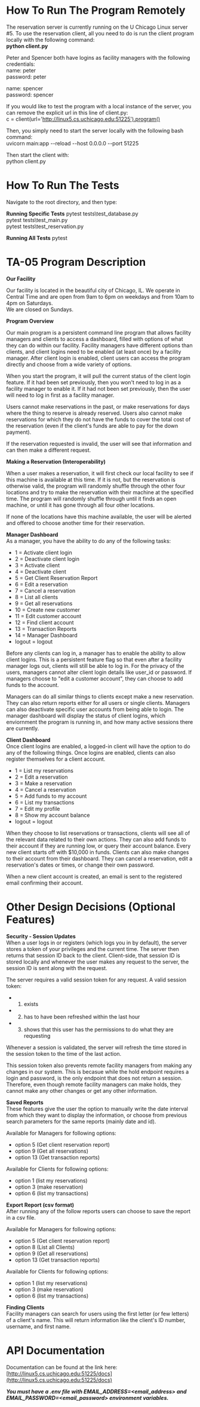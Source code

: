 # How To Run The Program Remotely

The reservation server is currently running on the U Chicago Linux server #5. To use the reservation client, all you need to do is run the client program locally with the following command:\
**python client.py**

Peter and Spencer both have logins as facility managers with the following credentials:\
name: peter\
password: peter

name: spencer\
password: spencer

If you would like to test the program with a local instance of the server, you can remove the explicit url in this line of client.py:\
c = client(url='http://linux5.cs.uchicago.edu:51225').program()

Then, you simply need to start the server locally with the following bash command:\
uvicorn main:app --reload --host 0.0.0.0 --port 51225

Then start the client with:\
python client.py


# How To Run The Tests
Navigate to the root directory, and then type:

**Running Specific Tests**
pytest tests\test_database.py \
pytest tests\test_main.py     \
pytest tests\test_reservation.py

**Running All Tests**
pytest


# TA-05 Program Description

**Our Facility**

Our facility is located in the beautiful city of Chicago, IL. We operate in Central Time and are open from 9am to 6pm on weekdays and from 10am to 4pm on Saturdays. \
We are closed on Sundays.

**Program Overview**

Our main program is a persistent command line program that allows facility managers and clients to access a dashboard, filled with options of what they can do within our facility. Facility managers have different options than clients, and client logins need to be enabled (at least once) by a facility manager. After client login is enabled, client users can access the program directly and choose from a wide variety of options.

When you start the program, it will pull the current status of the client login feature. If it had been set previously, then you won't need to log in as a facility manager to enable it. If it had not been set previously, then the user will need to log in first as a facility manager.

Users cannot make reservations in the past, or make reservations for days where the thing to reserve is already reserved. Users also cannot make reservations for which they do not have the funds to cover the total cost of the reservation (even if the client's funds are able to pay for the down payment).

If the reservation requested is invalid, the user will see that information and can then make a different request.

**Making a Reservation (Interoperability)**

When a user makes a reservation, it will first check our local facility to see if this machine is available at this time. If it is not, but the reservation is otherwise valid, the program will randomly shuffle through the other four locations and try to make the reservation with their machine at the specified time. The program will randomly shuffle through until it finds an open machine, or until it has gone through all four other locations.

If none of the locations have this machine available, the user will be alerted and offered to choose another time for their reservation.

**Manager Dashboard**\
As a manager, you have the ability to do any of the following tasks:

- 1  = Activate client login
- 2  = Deactivate client login
- 3  = Activate client
- 4  = Deactivate client
- 5  = Get Client Reservation Report
- 6  = Edit a reservation
- 7  = Cancel a reservation
- 8  = List all clients
- 9  = Get all reservations
- 10 = Create new customer
- 11 = Edit customer account
- 12 = Find client account
- 13 = Transaction Reports
- 14 = Manager Dashboard
- logout = logout

Before any clients can log in, a manager has to enable the ability to allow client logins. This is a persistent feature flag so that even after a facility manager logs out, clients will still be able to log in.
For the privacy of the users, managers cannot alter client login details like user_id or password. If managers choose to "edit a customer account", they can choose to add funds to the account. 

Managers can do all similar things to clients except make a new reservation. They can also return reports either for all users or single clients. Managers can also deactivate specific user accounts from being able to login. The manager dashboard will display the status of client logins, which enviornment the program is running in, and how many active sessions there are currently.

**Client Dashboard**\
Once client logins are enabled, a logged-in client will have the option to do any of the following things. Once logins are enabled, clients can also register themselves for a client account.
- 1 = List my reservations
- 2 = Edit a reservation
- 3 = Make a reservation
- 4 = Cancel a reservation
- 5 = Add funds to my account
- 6 = List my transactions
- 7 = Edit my profile 
- 8 = Show my account balance 
- logout = logout

When they choose to list reservations or transactions, clients will see all of the relevant data related to their own actions. They can also add funds to their account if they are running low, or query their account balance. 
Every new client starts off with $10,000 in funds.
Clients can also make changes to their account from their dashboard. They can cancel a reservation, edit a reservation's dates or times, or change their own password.

When a new client account is created, an email is sent to the registered email confirming their account.


# Other Design Decisions (Optional Features)

**Security - Session Updates**\
When a user logs in or registers (which logs you in by default), the server stores a token of your privileges and the current time. The server then returns that session ID back to the client. Client-side, that session ID is stored locally and whenever the user makes any request to the server, the session ID is sent along with the request. 

The server requires a valid session token for any request. A valid session token:
- 1. exists
- 2. has to have been refreshed within the last hour
- 3. shows that this user has the permissions to do what they are requesting

Whenever a session is validated, the server will refresh the time stored in the session token to the time of the last action.

This session token also prevents remote facility managers from making any changes in our system. This is becasue while the hold endpoint requires a login and password, is the only endpoint that does not return a session. Therefore, even though remote facility managers can make holds, they cannot make any other changes or get any other information.

**Saved Reports**\
These features give the user the option to manually write the date interval from which they want to display the information, or choose from previous search parameters for the same reports (mainly date and id).

Available for Managers for following options: 
- option 5 (Get client reservation report)
- option 9 (Get all reservations)
- option 13 (Get transaction reports)

Available for Clients for following options: 
- option 1 (list my reservations)
- option 3 (make reservation)
- option 6 (list my transactions)

**Export Report (csv format)**\
After running any of the follow reports users can choose to save the report in a csv file.

Available for Managers for following options: 
- option 5 (Get client reservation report)
- option 8 (List all Clients) 
- option 9 (Get all reservations)
- option 13 (Get transaction reports)

Available for Clients for following options: 
- option 1 (list my reservations)
- option 3 (make reservation)
- option 6 (list my transactions)

**Finding Clients**\
Facility managers can search for users using the first letter (or few letters) of a client's name. This will return information like the client's ID number, username, and first name.

# API Documentation

Documentation can be found at the link here: [http://linux5.cs.uchicago.edu:51225/docs](http://linux5.cs.uchicago.edu:51225/docs)

***You must have a .env file with EMAIL_ADDRESS=<email_address> and EMAIL_PASSWORD=<email_password> environment variables.***